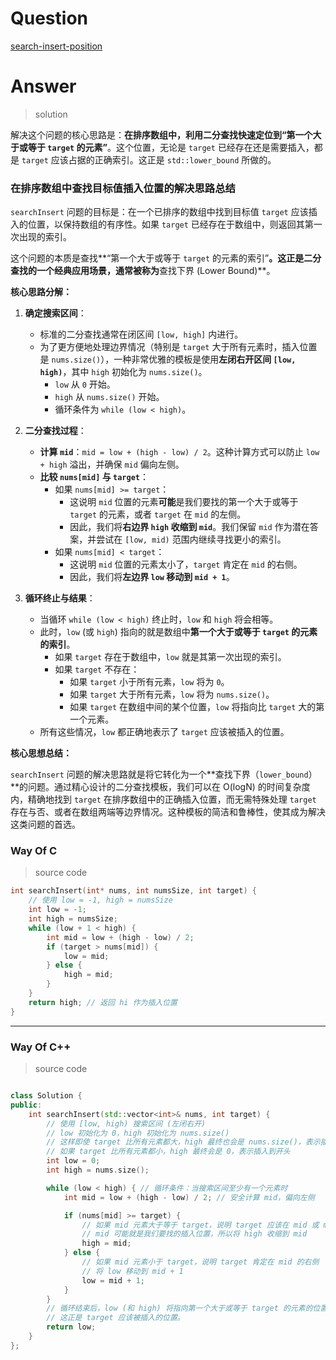 # Question

[search-insert-position](https://leetcode.cn/problems/search-insert-position/)



# Answer

> solution

解决这个问题的核心思路是：**在排序数组中，利用二分查找快速定位到“第一个大于或等于 `target` 的元素”**。这个位置，无论是 `target` 已经存在还是需要插入，都是 `target` 应该占据的正确索引。这正是 `std::lower_bound` 所做的。

### **在排序数组中查找目标值插入位置的解决思路总结**

`searchInsert` 问题的目标是：在一个已排序的数组中找到目标值 `target` 应该插入的位置，以保持数组的有序性。如果 `target` 已经存在于数组中，则返回其第一次出现的索引。

这个问题的本质是查找**“第一个大于或等于 `target` 的元素的索引”**。这正是二分查找的一个经典应用场景，通常被称为**查找下界 (Lower Bound)**。

**核心思路分解：**

1.  **确定搜索区间**：
    *   标准的二分查找通常在闭区间 `[low, high]` 内进行。
    *   为了更方便地处理边界情况（特别是 `target` 大于所有元素时，插入位置是 `nums.size()`），一种非常优雅的模板是使用**左闭右开区间 `[low, high)`**，其中 `high` 初始化为 `nums.size()`。
        *   `low` 从 `0` 开始。
        *   `high` 从 `nums.size()` 开始。
        *   循环条件为 `while (low < high)`。

2.  **二分查找过程**：
    *   **计算 `mid`**：`mid = low + (high - low) / 2`。这种计算方式可以防止 `low + high` 溢出，并确保 `mid` 偏向左侧。
    *   **比较 `nums[mid]` 与 `target`**：
        *   如果 `nums[mid] >= target`：
            *   这说明 `mid` 位置的元素**可能**是我们要找的第一个大于或等于 `target` 的元素，或者 `target` 在 `mid` 的左侧。
            *   因此，我们将**右边界 `high` 收缩到 `mid`**。我们保留 `mid` 作为潜在答案，并尝试在 `[low, mid)` 范围内继续寻找更小的索引。
        *   如果 `nums[mid] < target`：
            *   这说明 `mid` 位置的元素太小了，`target` 肯定在 `mid` 的右侧。
            *   因此，我们将**左边界 `low` 移动到 `mid + 1`**。

3.  **循环终止与结果**：
    *   当循环 `while (low < high)` 终止时，`low` 和 `high` 将会相等。
    *   此时，`low` (或 `high`) 指向的就是数组中**第一个大于或等于 `target` 的元素的索引**。
        *   如果 `target` 存在于数组中，`low` 就是其第一次出现的索引。
        *   如果 `target` 不存在：
            *   如果 `target` 小于所有元素，`low` 将为 `0`。
            *   如果 `target` 大于所有元素，`low` 将为 `nums.size()`。
            *   如果 `target` 在数组中间的某个位置，`low` 将指向比 `target` 大的第一个元素。
    *   所有这些情况，`low` 都正确地表示了 `target` 应该被插入的位置。

**核心思想总结：**

`searchInsert` 问题的解决思路就是将它转化为一个**查找下界（`lower_bound`）**的问题。通过精心设计的二分查找模板，我们可以在 O(logN) 的时间复杂度内，精确地找到 `target` 在排序数组中的正确插入位置，而无需特殊处理 `target` 存在与否、或者在数组两端等边界情况。这种模板的简洁和鲁棒性，使其成为解决这类问题的首选。

### Way Of C

> source code

```c
int searchInsert(int* nums, int numsSize, int target) {
    // 使用 low = -1, high = numsSize
    int low = -1;
    int high = numsSize;
    while (low + 1 < high) {
        int mid = low + (high - low) / 2;
        if (target > nums[mid]) {
            low = mid;
        } else {
            high = mid;
        }
    }
    return high; // 返回 hi 作为插入位置
}
```

---

### Way Of C++

> source code

```c++

class Solution {
public:
    int searchInsert(std::vector<int>& nums, int target) {
        // 使用 [low, high) 搜索区间 (左闭右开)
        // low 初始化为 0，high 初始化为 nums.size()
        // 这样即使 target 比所有元素都大，high 最终也会是 nums.size()，表示插入到末尾
        // 如果 target 比所有元素都小，high 最终会是 0，表示插入到开头
        int low = 0;
        int high = nums.size();

        while (low < high) { // 循环条件：当搜索区间至少有一个元素时
            int mid = low + (high - low) / 2; // 安全计算 mid，偏向左侧

            if (nums[mid] >= target) {
                // 如果 mid 元素大于等于 target，说明 target 应该在 mid 或 mid 的左侧
                // mid 可能就是我们要找的插入位置，所以将 high 收缩到 mid
                high = mid;
            } else {
                // 如果 mid 元素小于 target，说明 target 肯定在 mid 的右侧
                // 将 low 移动到 mid + 1
                low = mid + 1;
            }
        }
        // 循环结束后，low (和 high) 将指向第一个大于或等于 target 的元素的位置。
        // 这正是 target 应该被插入的位置。
        return low;
    }
};
```
